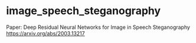 # image_speech_steganography

Paper: Deep Residual Neural Networks for Image in Speech Steganography https://arxiv.org/abs/2003.13217
